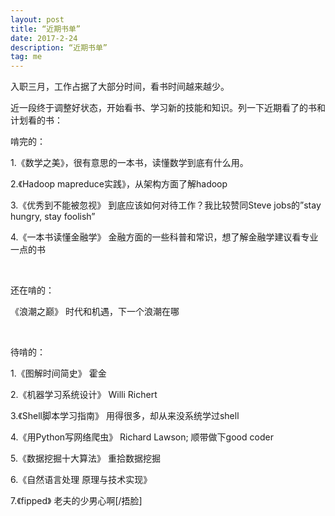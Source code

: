 ```yaml
---
layout: post
title: “近期书单”
date: 2017-2-24 
description: “近期书单”
tag: me 
---   
```


入职三月，工作占据了大部分时间，看书时间越来越少。

近一段终于调整好状态，开始看书、学习新的技能和知识。列一下近期看了的书和计划看的书：

啃完的：

1.《数学之美》，很有意思的一本书，读懂数学到底有什么用。

2.《Hadoop mapreduce实践》，从架构方面了解hadoop

3.《优秀到不能被忽视》 到底应该如何对待工作？我比较赞同Steve jobs的”stay hungry, stay foolish”

4.《一本书读懂金融学》 金融方面的一些科普和常识，想了解金融学建议看专业一点的书

<br/>

还在啃的：

《浪潮之巅》 时代和机遇，下一个浪潮在哪

<br/>

待啃的：

1.《图解时间简史》 霍金

2.《机器学习系统设计》 Willi Richert

3.《Shell脚本学习指南》 用得很多，却从来没系统学过shell

4.《用Python写网络爬虫》 Richard Lawson; 顺带做下good coder

5.《数据挖掘十大算法》 重拾数据挖掘

6.《自然语言处理 原理与技术实现》

7.《fipped》 老夫的少男心啊[/捂脸]



